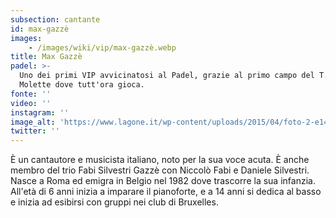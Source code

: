 ```yaml
---
subsection: cantante
id: max-gazzè
images: 
    - /images/wiki/vip/max-gazzè.webp
title: Max Gazzè
padel: >-
  Uno dei primi VIP avvicinatosi al Padel, grazie al primo campo del T.C. Le
  Molette dove tutt'ora gioca.
fonte: ''
video: ''
instagram: ''
image_alt: 'https://www.lagone.it/wp-content/uploads/2015/04/foto-2-e1429522703315.jpg'
twitter: ''
---
```

È un cantautore e musicista italiano, noto per la sua voce acuta. È anche membro del trio Fabi Silvestri Gazzè con Niccolò Fabi e Daniele Silvestri. Nasce a Roma ed emigra in Belgio nel 1982 dove trascorre la sua infanzia. All'età di 6 anni inizia a imparare il pianoforte, e a 14 anni si dedica al basso e inizia ad esibirsi con gruppi nei club di Bruxelles.
